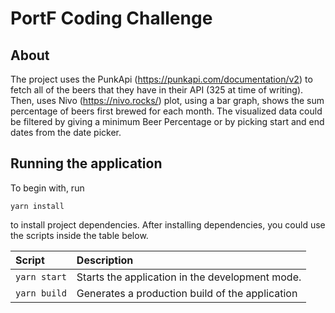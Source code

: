 # PortF Coding Challenge

## About

The project uses the PunkApi (https://punkapi.com/documentation/v2) to fetch all of the beers that they have in their API (325 at time of writing).
Then, uses Nivo (https://nivo.rocks/) plot, using a bar graph, shows the sum percentage of beers first brewed for each month. The visualized data could be filtered by giving a minimum Beer Percentage or by picking start and end dates from the date picker.

## Running the application

To begin with, run

`yarn install`

to install project dependencies. After installing dependencies,
you could use the scripts inside the table below.

| Script      | Description |
| :---        |    :---   |     
| `yarn start`      | Starts the application in the development mode. | 
| `yarn build`   | Generates a production build of the application | 

